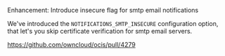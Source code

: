 Enhancement: Introduce insecure flag for smtp email notifications

We've introduced the `NOTIFICATIONS_SMTP_INSECURE` configuration option,
that let's you skip certificate verification for smtp email servers.

https://github.com/owncloud/ocis/pull/4279
